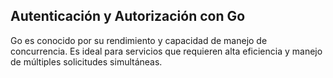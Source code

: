 ## Autenticación y Autorización con Go
Go es conocido por su rendimiento y capacidad de manejo de concurrencia. Es ideal para servicios que requieren alta eficiencia y manejo de múltiples solicitudes simultáneas.